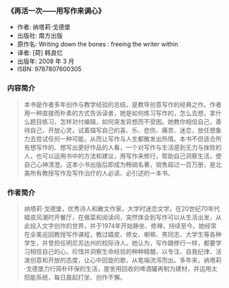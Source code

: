### 《再活一次——用写作来调心》

- 作者:  纳塔莉·戈德堡
- 出版社: 南方出版
- 原作名: Writing down the bones : freeing the writer within
- 译者:  [荷] 韩良忆 
- 出版年: 2008 年 3 月
- ISBN: 9787807600305

### 内容简介
>本书是作者多年创作与教学经验的总结，是教导创意写作的经典之作。作者用一种直接而朴素的方式告诉读者，她是如何练习写作的，怎么去想，拿什么题目练习，怎样对付编辑，如何突发异想而不受困。她教你相信自己，善待自己，开放心灵，试着描写自己的喜、乐、悲伤、痛苦、迷恋，放任想象力去尝试任何一种可能，从而让写作与人生都散发出热情。本书不但适合所有想写作的、想写出更好作品的人看，一个对写作与生活感到无力与挫败的人，也可以运用书中的方法和建议，用写作来修行，帮助自己洞察生活，使自己心神清澄。这本小书出版后即成为畅销名著，销售超过一百万册，是北美所有教授写作及写作治疗的人必读、必引述的一本书。

### 作者简介
>纳塔莉·戈德堡，优秀诗人和散文作家。大学时迷恋文学，在20世纪70年代嬉皮风潮时开餐厅，在做菜和阅读间，突然体会到写作可以从生活出发，从此投入文字创作的世界，并于1974年开始静坐、修禅，持续至今。她经常在全美巡回教授写作课程，教过嬉皮、修女、喇嘛、男同志、大学生等各种学生，并曾担任明尼苏达州的校际诗人。她认为，写作跟修行一样，都要学习相信自己的心，珍惜并洞察生命经验的种种精髓，以专注、自我纪律、活泼创意和开放的态度，让心中回旋的歌，从笔端流泻而出。多年来，纳塔莉·戈德堡力行简朴环保的生活，屋舍用回收的啤酒罐再制为建材，并运用太阳能系统，每日晨起打坐、创作不懈。
